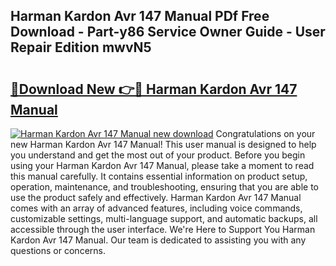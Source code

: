 ## Harman Kardon Avr 147 Manual PDf Free Download - Part-y86 Service Owner Guide - User Repair Edition mwvN5

# <h2><a href="http://bc37754.oget.top/?id=Harman+Kardon+Avr+147+Manual">🔗Download New 👉🔴 Harman Kardon Avr 147 Manual</a></h2>

[![Harman Kardon Avr 147 Manual new download](https://i.imgur.com/5g1atiW.png)](http://bc37754.oget.top/?id=Harman+Kardon+Avr+147+Manual)
Congratulations on your new Harman Kardon Avr 147 Manual! This user manual is designed to help you understand and get the most out of your product. Before you begin using your Harman Kardon Avr 147 Manual, please take a moment to read this manual carefully. It contains essential information on product setup, operation, maintenance, and troubleshooting, ensuring that you are able to use the product safely and effectively. Harman Kardon Avr 147 Manual comes with an array of advanced features, including voice commands, customizable settings, multi-language support, and automatic backups, all accessible through the user interface. We're Here to Support You Harman Kardon Avr 147 Manual. Our team is dedicated to assisting you with any questions or concerns.
